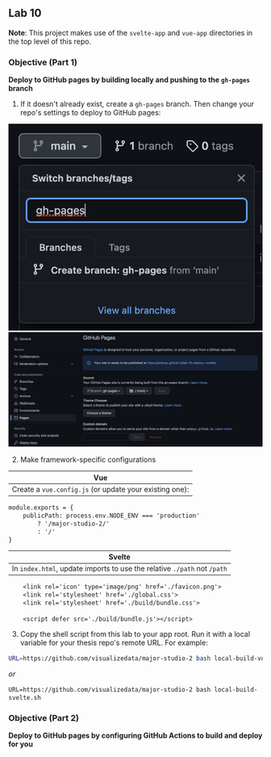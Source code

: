 ## Lab 10

**Note**: This project makes use of the `svelte-app` and `vue-app` directories in the top level of this repo.

### Objective (Part 1)

**Deploy to GitHub pages by building locally and pushing to the `gh-pages` branch**

1. If it doesn't already exist, create a `gh-pages` branch. Then change your repo's settings to deploy to GitHub pages:

<img src='./create-branch.png' width="600px">

<img src='./gh-pages.png' width="600px"/>

2. Make framework-specific configurations

| Vue                                                     |
| ------------------------------------------------------- |
| Create a `vue.config.js` (or update your existing one): |

```
module.exports = {
    publicPath: process.env.NODE_ENV === 'production'
        ? '/major-studio-2/'
        : '/'
}
```

| Svelte                                                                   |
| ------------------------------------------------------------------------ |
| In `index.html`, update imports to use the relative `./path` not `/path` |

```
	<link rel='icon' type='image/png' href='./favicon.png'>
	<link rel='stylesheet' href='./global.css'>
	<link rel='stylesheet' href='./build/bundle.css'>

	<script defer src='./build/bundle.js'></script>
```

3. Copy the shell script from this lab to your app root. Run it with a local variable for your thesis repo's remote URL. For example:

```bash
URL=https://github.com/visualizedata/major-studio-2 bash local-build-vue.sh
```

_or_

```
URL=https://github.com/visualizedata/major-studio-2 bash local-build-svelte.sh
```

### Objective (Part 2)

**Deploy to GitHub pages by configuring GitHub Actions to build and deploy for you**
